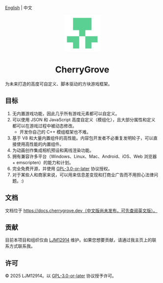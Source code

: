 [English](README.md) | 中文

<p align="center"><img alt="CherryGrove Logo" width="120" src="assets/icons/CherryGrove-trs-2048.png" /></p>

<h1 align="center">CherryGrove</h1>

为未来打造的高度可自定义、脚本驱动的方块游戏框架。

## 目标

1. 无内置游戏功能，因此几乎所有游戏元素都可以自定义。
2. 可以使用 JSON 和 JavaScript 高度自定义（模组化），且大部分属性和定义都可以在游戏过程中被动态修改。
   - 开发你自己的 C++ 模组框架也不难。
3. 基于 V8 和大量内置组件的高性能。内容包开发者不必重复发明轮子，可以直接使用高性能的内置组件。
4. 为动画创作集成相机预设和离线渲染功能。
5. 拥有兼容许多平台（Windows、Linux、Mac、Android、iOS、Web 浏览器 + emscripten）的能力和计划。
6. 完全免费开源，并使用 [GPL-3.0-or-later](LICENSE) 协议授权。
7. 对于某些人和商家来说，可以用来信息差变现和打商业广告而不用担心法律问题。:)

## 文档

文档位于 https://docs.cherrygrove.dev（中文版尚未发布，可先查阅英文版）。

## 贡献

目前本项目和组织仅由 [LJM12914](https://github.com/ljm12914) 维护。如果您想要贡献，请通过我主页上的联系方式联系我。

## 许可

© 2025 LJM12914。以 [GPL-3.0-or-later](LICENSE) 协议授予许可。
